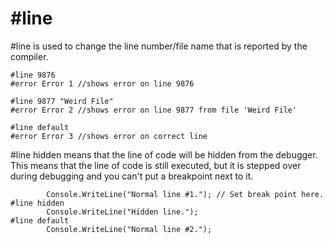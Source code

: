 # #line

#line is used to change the line number/file name that is reported by the compiler.

    #line 9876
    #error Error 1 //shows error on line 9876
    
    #line 9877 "Weird File"
    #error Error 2 //shows error on line 9877 from file 'Weird File'
    
    #line default
    #error Error 3 //shows error on correct line
      

#line hidden means that the line of code will be hidden from the debugger. This means that the line of code is still executed, but it is stepped over during debugging and you can't put a breakpoint next to it.

  

            Console.WriteLine("Normal line #1."); // Set break point here. 
    #line hidden 
            Console.WriteLine("Hidden line."); 
    #line default 
            Console.WriteLine("Normal line #2.");

<!--stackedit_data:
eyJoaXN0b3J5IjpbLTkzNTg4ODYzXX0=
-->